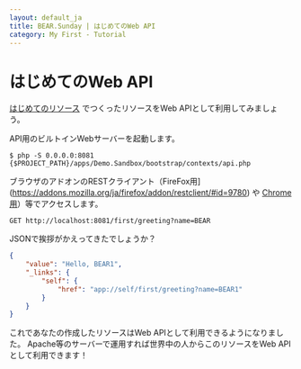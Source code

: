 ```yaml
---
layout: default_ja
title: BEAR.Sunday | はじめてのWeb API
category: My First - Tutorial
--- 
```


# はじめてのWeb API

[はじめてのリソース](my_first_resource.html) でつくったリソースをWeb APIとして利用してみましょう。

API用のビルトインWebサーバーを起動します。

```
$ php -S 0.0.0.0:8081 {$PROJECT_PATH}/apps/Demo.Sandbox/bootstrap/contexts/api.php
```

ブラウザのアドオンのRESTクライアント（FireFox用](https://addons.mozilla.org/ja/firefox/addon/restclient/#id=9780) や [Chrome用](https://chrome.google.com/webstore/detail/advanced-rest-client/hgmloofddffdnphfgcellkdfbfbjeloo)）等でアクセスします。

```
GET http://localhost:8081/first/greeting?name=BEAR
```

JSONで挨拶がかえってきたでしょうか？

```json
{
    "value": "Hello, BEAR1",
    "_links": {
        "self": {
            "href": "app://self/first/greeting?name=BEAR1"
        }
    }
}
```

これであなたの作成したリソースはWeb APIとして利用できるようになりました。
Apache等のサーバーで運用すれば世界中の人からこのリソースをWeb APIとして利用できます！
